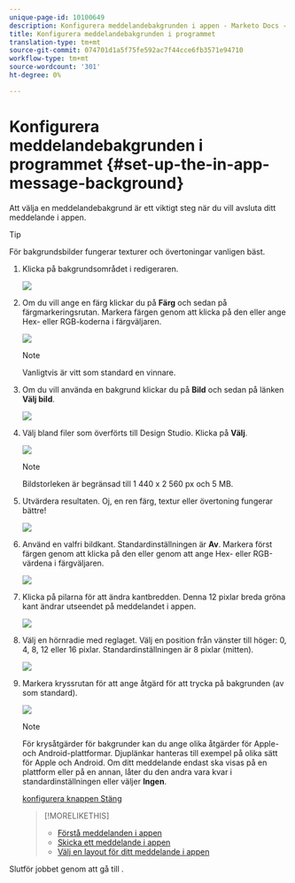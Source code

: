 ```yaml
---
unique-page-id: 10100649
description: Konfigurera meddelandebakgrunden i appen - Marketo Docs - Produktdokumentation
title: Konfigurera meddelandebakgrunden i programmet
translation-type: tm+mt
source-git-commit: 074701d1a5f75fe592ac7f44cce6fb3571e94710
workflow-type: tm+mt
source-wordcount: '301'
ht-degree: 0%

---
```



# Konfigurera meddelandebakgrunden i programmet {#set-up-the-in-app-message-background}

Att välja en meddelandebakgrund är ett viktigt steg när du vill avsluta ditt meddelande i appen.

>[!TIP]
>
>För bakgrundsbilder fungerar texturer och övertoningar vanligen bäst.

1. Klicka på bakgrundsområdet i redigeraren.

   ![](assets/image2016-5-9-8-3a38-3a1.png)

1. Om du vill ange en färg klickar du på **Färg** och sedan på färgmarkeringsrutan. Markera färgen genom att klicka på den eller ange Hex- eller RGB-koderna i färgväljaren.

   ![](assets/image2016-5-9-8-3a46-3a59.png)

   >[!NOTE]
   >
   >Vanligtvis är vitt som standard en vinnare.

1. Om du vill använda en bakgrund klickar du på **Bild** och sedan på länken **Välj bild**.

   ![](assets/image2016-5-9-8-3a52-3a43.png)

1. Välj bland filer som överförts till Design Studio. Klicka på **Välj**.

   ![](assets/image2016-5-9-9-3a0-3a2.png)

   >[!NOTE]
   >
   >Bildstorleken är begränsad till 1 440 x 2 560 px och 5 MB.

1. Utvärdera resultaten. Oj, en ren färg, textur eller övertoning fungerar bättre!

   ![](assets/image2016-5-9-9-3a2-3a33.png)

1. Använd en valfri bildkant. Standardinställningen är **Av**. Markera först färgen genom att klicka på den eller genom att ange Hex- eller RGB-värdena i färgväljaren.

   ![](assets/image2016-5-9-9-3a54-3a8.png)

1. Klicka på pilarna för att ändra kantbredden. Denna 12 pixlar breda gröna kant ändrar utseendet på meddelandet i appen.

   ![](assets/image2016-5-9-9-3a58-3a38.png)

1. Välj en hörnradie med reglaget. Välj en position från vänster till höger: 0, 4, 8, 12 eller 16 pixlar. Standardinställningen är 8 pixlar (mitten).

   ![](assets/image2016-5-6-9-3a39-3a28.png)

1. Markera kryssrutan för att ange åtgärd för att trycka på bakgrunden (av som standard).

   ![](assets/image2016-5-9-10-3a6-3a10.png)

   >[!NOTE]
   >
   >För krysåtgärder för bakgrunder kan du ange olika åtgärder för Apple- och Android-plattformar. Djuplänkar hanteras till exempel på olika sätt för Apple och Android. Om ditt meddelande endast ska visas på en plattform eller på en annan, låter du den andra vara kvar i standardinställningen eller väljer **Ingen**.

   [konfigurera knappen Stäng](set-up-the-dismiss-button-and-approve-the-message.md)

   >[!MORELIKETHIS]
   >
   >
   >    
   >    
   >    * [Förstå meddelanden i appen](../../../../product-docs/mobile-marketing/in-app-messages/understanding-in-app-messages.md)
   >    * [Skicka ett meddelande i appen](http://docs.marketo.com/pages/viewpage.action?pageid=10617378)
   >    * [Välj en layout för ditt meddelande i appen](choose-a-layout-for-your-in-app-message.md)


Slutför jobbet genom att gå till .